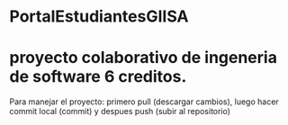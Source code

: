 # PortalEstudiantesGIISA
# proyecto colaborativo de ingeneria de software 6 creditos.
Para manejar el proyecto: primero pull (descargar cambios), luego hacer commit local (commit) y despues push (subir al repositorio)

